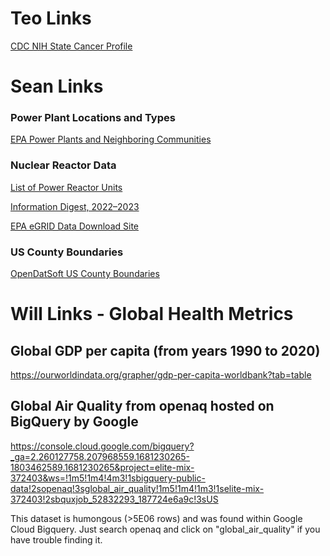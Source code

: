 # Teo Links
[CDC NIH State Cancer Profile](https://statecancerprofiles.cancer.gov/map/map.withimage.php?00&county&001&001&00&0&01&0&1&5&0#results)
<!---![image](https://user-images.githubusercontent.com/116928193/231055508-d244d52e-3931-4433-98b4-b07ed7c86eb3.png)-->

# Sean Links
### Power Plant Locations and Types
[EPA Power Plants and Neighboring Communities](https://www.epa.gov/power-sector/power-plants-and-neighboring-communities)

### Nuclear Reactor Data
[List of Power Reactor Units](https://www.nrc.gov/reactors/operating/list-power-reactor-units.html)

[Information Digest, 2022–2023](https://www.nrc.gov/reading-rm/doc-collections/nuregs/staff/sr1350/index.html)

[EPA eGRID Data Download Site](https://www.epa.gov/egrid/download-data)

### US County Boundaries
[OpenDatSoft US County Boundaries](https://public.opendatasoft.com/explore/dataset/us-county-boundaries/table/?disjunctive.statefp&disjunctive.countyfp&disjunctive.name&disjunctive.namelsad&disjunctive.stusab&disjunctive.state_name)


# Will Links - Global Health Metrics

## Global GDP per capita (from years 1990 to 2020)
https://ourworldindata.org/grapher/gdp-per-capita-worldbank?tab=table



## Global Air Quality from openaq hosted on BigQuery by Google
https://console.cloud.google.com/bigquery?_ga=2.260127758.207968559.1681230265-1803462589.1681230265&project=elite-mix-372403&ws=!1m5!1m4!4m3!1sbigquery-public-data!2sopenaq!3sglobal_air_quality!1m5!1m4!1m3!1selite-mix-372403!2sbquxjob_52832293_187724e6a9c!3sUS

This dataset is humongous (>5E06 rows) and was found within Google Cloud Bigquery.
Just search openaq and click on "global_air_quality" if you have trouble finding it.

